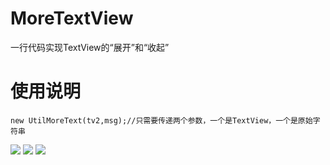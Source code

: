 # MoreTextView
一行代码实现TextView的“展开”和“收起”

# 使用说明
    new UtilMoreText(tv2,msg);//只需要传递两个参数，一个是TextView，一个是原始字符串

![](https://github.com/xubinbin1024/MoreTextView/blob/master/gif/3.gif)
![](https://github.com/xubinbin1024/MoreTextView/blob/master/gif/1.png)
![](https://github.com/xubinbin1024/MoreTextView/blob/master/gif/2.png)
